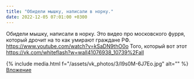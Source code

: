 ```yaml
---
title: "Обидели мышку, написали в норку."
date: 2022-12-05 07:01:00 +0300
---
```


Обидели мышку, написали в норку.
Это видео про московского фурря, который дрочит на то как умирают граждане РФ. https://www.youtube.com/watch?v=kSaDN9thO0o
Того, который вот этот https://vk.com/whiteflash?w=wall41076938_10739%2Fall


{% include media.html f="/assets/vk_photos/3/I9s0M-6J7Eo.jpg" alt="" %}
[Вложение](https://vk.com/video41076938_456239570)
